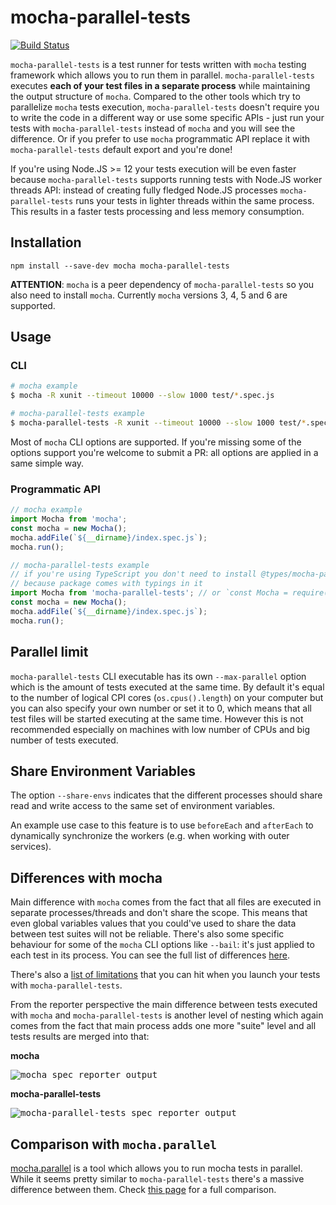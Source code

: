 # mocha-parallel-tests

[![Build Status](https://img.shields.io/travis/mocha-parallel/mocha-parallel-tests/master.svg?style=flat)](https://travis-ci.org/mocha-parallel/mocha-parallel-tests)

`mocha-parallel-tests` is a test runner for tests written with `mocha` testing framework which allows you to run them in parallel. `mocha-parallel-tests` executes **each of your test files in a separate process** while maintaining the output structure of `mocha`. Compared to the other tools which try to parallelize `mocha` tests execution, `mocha-parallel-tests` doesn't require you to write the code in a different way or use some specific APIs - just run your tests with `mocha-parallel-tests` instead of `mocha` and you will see the difference. Or if you prefer to use `mocha` programmatic API replace it with `mocha-parallel-tests` default export and you're done!

If you're using Node.JS >= 12 your tests execution will be even faster because `mocha-parallel-tests` supports running tests with Node.JS worker threads API: instead of creating fully fledged Node.JS processes `mocha-parallel-tests` runs your tests in lighter threads within the same process. This results in a faster tests processing and less memory consumption.

## Installation

`npm install --save-dev mocha mocha-parallel-tests`

**ATTENTION**: `mocha` is a peer dependency of `mocha-parallel-tests` so you also need to install `mocha`. Currently `mocha` versions 3, 4, 5 and 6 are supported.

## Usage

### CLI

```bash
# mocha example
$ mocha -R xunit --timeout 10000 --slow 1000 test/*.spec.js

# mocha-parallel-tests example
$ mocha-parallel-tests -R xunit --timeout 10000 --slow 1000 test/*.spec.js
```

Most of `mocha` CLI options are supported. If you're missing some of the options support you're welcome to submit a PR: all options are applied in a same simple way.

### Programmatic API

```javascript
// mocha example
import Mocha from 'mocha';
const mocha = new Mocha();
mocha.addFile(`${__dirname}/index.spec.js`);
mocha.run();

// mocha-parallel-tests example
// if you're using TypeScript you don't need to install @types/mocha-parallel-tests
// because package comes with typings in it
import Mocha from 'mocha-parallel-tests'; // or `const Mocha = require('mocha-parallel-tests').default` if you're using CommonJS
const mocha = new Mocha();
mocha.addFile(`${__dirname}/index.spec.js`);
mocha.run();
```

## Parallel limit

`mocha-parallel-tests` CLI executable has its own `--max-parallel` option which is the amount of tests executed at the same time. By default it's equal to the number of logical CPI cores (`os.cpus().length`) on your computer but you can also specify your own number or set it to 0, which means that all test files will be started executing at the same time. However this is not recommended especially on machines with low number of CPUs and big number of tests executed.

## Share Environment Variables

The option `--share-envs` indicates that the different processes should share read and write access to the same set of environment variables.

An example use case to this feature is to use `beforeEach` and `afterEach` to dynamically synchronize the workers (e.g. when working with outer services).

## Differences with mocha

Main difference with `mocha` comes from the fact that all files are executed in separate processes/threads and don't share the scope. This means that even global variables values that you could've used to share the data between test suites will not be reliable. There's also some specific behaviour for some of the `mocha` CLI options like `--bail`: it's just applied to each test in its process. You can see the full list of differences [here](https://github.com/mocha-parallel/mocha-parallel-tests/wiki/Differences-with-mocha).

There's also a [list of limitations](https://github.com/mocha-parallel/mocha-parallel-tests/wiki/Limitations) that you can hit when you launch your tests with `mocha-parallel-tests`.

From the reporter perspective the main difference between tests executed with `mocha` and `mocha-parallel-tests` is another level of nesting which again comes from the fact that main process adds one more "suite" level and all tests results are merged into that:

**mocha**

<kbd>
  <img src="https://user-images.githubusercontent.com/73191/40331528-0b79999c-5d94-11e8-86ba-ca5213c9fe29.png" alt="mocha spec reporter output"/>
</kbd>

**mocha-parallel-tests**

<kbd>
  <img src="https://user-images.githubusercontent.com/73191/40331597-39f89b38-5d94-11e8-9388-c42a27b0da9b.png" alt="mocha-parallel-tests spec reporter output"/>
</kbd>

## Comparison with `mocha.parallel`

[mocha.parallel](https://github.com/danielstjules/mocha.parallel) is a tool which allows you to run mocha tests in parallel. While it seems pretty similar to `mocha-parallel-tests` there's a massive difference between them. Check [this page](https://github.com/mocha-parallel/mocha-parallel-tests/wiki/Comparison-with-mocha.parallel) for a full comparison.

